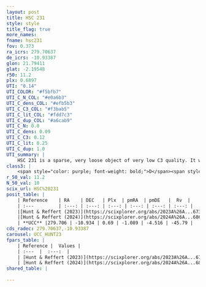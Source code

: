 ```yaml
---
layout: post
title: HSC 231
style: style
title_flag: true
more_names: 
fname: hsc231
fov: 0.373
ra_icrs: 279.70637
de_icrs: -10.93387
glon: 21.79411
glat: -2.19548
r50: 11.2
plx: 0.6897
UTI: "0.14"
UTI_COLOR: "#f5bfb7"
UTI_C_N_COL: "#e0a6b3"
UTI_C_dens_COL: "#efb5b3"
UTI_C_C3_COL: "#f3bab5"
UTI_C_lit_COL: "#fdd7c3"
UTI_C_dup_COL: "#a6cab9"
UTI_C_N: 0.0
UTI_C_dens: 0.09
UTI_C_C3: 0.12
UTI_C_lit: 0.25
UTI_C_dup: 1.0
UTI_summary: |
    HSC 231 is a sparse, very loose object of very low C3 quality. It was recently reported in the literature.<br><br><span style="color: #99180f; font-weight: bold;">Warning: </span>contains less than 25 stars with <i>P>0.5</i> estimated.
class3: |
    <span style="color: purple; font-weight: bold;">D</span><span style="color: red; font-weight: bold;">C</span>
r_50_val: 11.2
N_50_val: 10
scix_url: HSC%20231
posit_table: |
    | Reference    | RA    | DEC   | Plx  | pmRA  | pmDE   |  Rv  |
    | :---         | :---: | :---: | :---: | :---: | :---: | :---: |
    |[Hunt & Reffert (2023)](https://scixplorer.org/abs/2023A%26A...673A.114H) | 279.71 | -10.933 | 0.699 | -1.089 | -4.474 | -- |
    |[Hunt & Reffert (2024)](https://scixplorer.org/abs/2024A%26A...686A..42H) | 279.71 | -10.933 | 0.699 | -1.089 | -4.474 | -- |
    | **UCC** |279.706 | -10.934 | 0.69 | -1.089 | -4.516 | -45.79 | 
cds_radec: 279.70637,-10.93387
carousel: UCC_HUNT23
fpars_table: |
    | Reference |  Values |
    | :---  |  :---:  |
    | [Hunt & Reffert (2023)](https://scixplorer.org/abs/2023A%26A...673A.114H) | `AV50=2.648, diffAV50=0.345, MOD50=10.67, logAge50=9.18` |
    | [Hunt & Reffert (2024)](https://scixplorer.org/abs/2024A%26A...686A..42H) | `MassJ=101.143` |
shared_table: |
    
---
```

